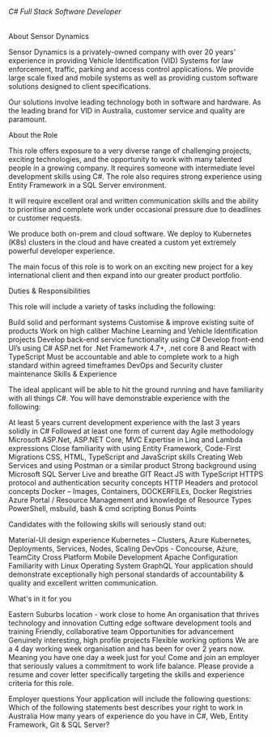 ###### C# Full Stack Software Developer

About Sensor Dynamics

Sensor Dynamics is a privately-owned company with over 20 years’ experience in providing Vehicle Identification (VID) Systems for law enforcement, traffic, parking and access control applications. We provide large scale fixed and mobile systems as well as providing custom software solutions designed to client specifications.

Our solutions involve leading technology both in software and hardware.  As the leading brand for VID in Australia, customer service and quality are paramount.

About the Role

This role offers exposure to a very diverse range of challenging projects, exciting technologies, and the opportunity to work with many talented people in a growing company.  It requires someone with intermediate level development skills using C#. The role also requires strong experience using Entity Framework in a SQL Server environment.

It will require excellent oral and written communication skills and the ability to prioritise and complete work under occasional pressure due to deadlines or customer requests.

We produce both on-prem and cloud software. We deploy to Kubernetes (K8s) clusters in the cloud and have created a custom yet extremely powerful developer experience. 

The main focus of this role is to work on an exciting new project for a key international client and then expand into our greater product portfolio.

Duties & Responsibilities

This role will include a variety of tasks including the following:

Build solid and performant systems
Customise & improve existing suite of products
Work on high caliber Machine Learning and Vehicle Identification projects
Develop back-end service functionality using C#
Develop front-end UI’s using C# ASP.net for .Net Framework 4.7+, .net core 8 and React with TypeScript
Must be accountable and able to complete work to a high standard within agreed timeframes
DevOps and Security cluster maintenance
Skills & Experience

The ideal applicant will be able to hit the ground running and have familiarity with all things C#. You will have demonstrable experience with the following:

At least 5 years current development experience with the last 3 years solidly in C#
Followed at least one form of current day Agile methodology
Microsoft ASP.Net, ASP.NET Core, MVC
Expertise in Linq and Lambda expressions
Close familiarity with using Entity Framework, Code-First Migrations
CSS, HTML, TypeScript and JavaScript skills
Creating Web Services and using Postman or a similar product
Strong background using Microsoft SQL Server
Live and breathe GIT
React JS with TypeScript
HTTPS protocol and authentication security concepts
HTTP Headers and protocol concepts
Docker – Images, Containers, DOCKERFILEs, Docker Registries
Azure Portal / Resource Management and knowledge of Resource Types
PowerShell, msbuild, bash & cmd scripting
Bonus Points

Candidates with the following skills will seriously stand out:

Material-UI design experience
Kubernetes – Clusters, Azure Kubernetes, Deployments, Services, Nodes, Scaling
DevOps - Concourse, Azure, TeamCity
Cross Platform Mobile Development
Apache Configuration
Familiarity with Linux Operating System
GraphQL
Your application should demonstrate exceptionally high personal standards of accountability & quality and excellent written communication.

What's in it for you 

Eastern Suburbs location - work close to home
An organisation that thrives technology and innovation
Cutting edge software development tools and training
Friendly, collaborative team
Opportunities for advancement
Genuinely interesting, high profile projects
Flexible working options 
We are a 4 day working week organisation and has been for over 2 years now. Meaning you have one day a week just for you!  Come and join an employer that seriously values a commitment to work life balance. 
Please provide a resume and cover letter specifically targeting the skills and experience criteria for this role.

 

Employer questions
Your application will include the following questions:
Which of the following statements best describes your right to work in Australia
How many years of experience do you have in C#, Web, Entity Framework, Git & SQL Server?
